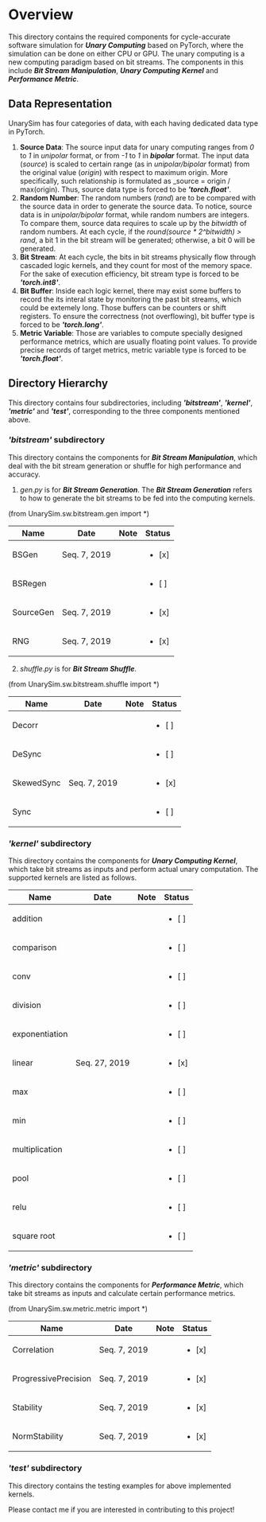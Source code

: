 # Overview
This directory contains the required components for cycle-accurate software simulation for _**Unary Computing**_ based on PyTorch, where the simulation can be done on either CPU or GPU. The unary computing is a new computing paradigm based on bit streams.
The components in this include _**Bit Stream Manipulation**_, _**Unary Computing Kernel**_ and _**Performance Metric**_.

## Data Representation
UnarySim has four categories of data, with each having dedicated data type in PyTorch.
1. **Source Data**: The source input data for unary computing ranges from _0_ to _1_ in _unipolar_ format, or from _-1_ to _1_ in _**bipolar**_ format. The input data (_source_) is scaled to certain range (as in _unipolar/bipolar_ format) from the original value (_origin_) with respect to maximum origin. More specifically, such relationship is formulated as _source = origin / max(origin). Thus, source data type is forced to be _**'torch.float'**_.
2. **Random Number**: The random numbers (_rand_) are to be compared with the source data in order to generate the source data. To notice, source data is in _unipolar/bipolar_ format, while random numbers are integers. To compare them, source data requires to scale up by the _bitwidth_ of random numbers. At each cycle, if the _round(source * 2^bitwidth) > rand_, a bit 1 in the bit stream will be generated; otherwise, a bit 0 will be generated.
3. **Bit Stream**: At each cycle, the bits in bit streams physically flow through cascaded logic kernels, and they count for most of the memory space. For the sake of execution efficiency, bit stream type is forced to be _**'torch.int8'**_.
4. **Bit Buffer**: Inside each logic kernel, there may exist some buffers to record the its interal state by monitoring the past bit streams, which could be extemely long. Those buffers can be counters or shift registers. To ensure the correctness (not overflowing), bit buffer type is forced to be _**'torch.long'**_.
5. **Metric Variable**: Those are variables to compute specially designed performance metrics, which are usually floating point values. To provide precise records of target metrics, metric variable type is forced to be _**'torch.float'**_.

## Directory Hierarchy
This directory contains four subdirectories, including _**'bitstream'**_, _**'kernel'**_,  _**'metric'**_ and _**'test'**_, corresponding to the three components mentioned above.

### _'bitstream'_ subdirectory
This directory contains the components for _**Bit Stream Manipulation**_, which deal with the bit stream generation or shuffle for high performance and accuracy.

1. _gen.py_ is for _**Bit Stream Generation**_. The _**Bit Stream Generation**_ refers to how to generate the bit streams to be fed into the computing kernels.

(from UnarySim.sw.bitstream.gen import \*)

| Name                 | Date          | Note          | Status                 |
| -------------------- | ------------- | ------------- | ---------------------- |
| BSGen                | Seq. 7, 2019  |               | <ul><li>[x] </li></ul> |
| BSRegen              |               |               | <ul><li>[ ] </li></ul> |
| SourceGen            | Seq. 7, 2019  |               | <ul><li>[x] </li></ul> |
| RNG                  | Seq. 7, 2019  |               | <ul><li>[x] </li></ul> |


2. _shuffle.py_ is for _**Bit Stream Shuffle**_.

(from UnarySim.sw.bitstream.shuffle import \*)

| Name                 | Date          | Note          | Status                 |
| -------------------- | ------------- | ------------- | ---------------------- |
| Decorr               |               |               | <ul><li>[ ] </li></ul> |
| DeSync               |               |               | <ul><li>[ ] </li></ul> |
| SkewedSync           | Seq. 7, 2019  |               | <ul><li>[x] </li></ul> |
| Sync                 |               |               | <ul><li>[ ] </li></ul> |


### _'kernel'_ subdirectory
This directory contains the components for _**Unary Computing Kernel**_, which take bit streams as inputs and perform actual unary computation. The supported kernels are listed as follows.

| Name                 | Date          | Note          | Status                 |
| -------------------- | ------------- | ------------- | ---------------------- |
| addition             |               |               | <ul><li>[ ] </li></ul> |
| comparison           |               |               | <ul><li>[ ] </li></ul> |
| conv                 |               |               | <ul><li>[ ] </li></ul> |
| division             |               |               | <ul><li>[ ] </li></ul> |
| exponentiation       |               |               | <ul><li>[ ] </li></ul> |
| linear               | Seq. 27, 2019 |               | <ul><li>[x] </li></ul> |
| max                  |               |               | <ul><li>[ ] </li></ul> |
| min                  |               |               | <ul><li>[ ] </li></ul> |
| multiplication       |               |               | <ul><li>[ ] </li></ul> |
| pool                 |               |               | <ul><li>[ ] </li></ul> |
| relu                 |               |               | <ul><li>[ ] </li></ul> |
| square root          |               |               | <ul><li>[ ] </li></ul> |


### _'metric'_ subdirectory
This directory contains the components for  _**Performance Metric**_, which take bit streams as inputs and calculate certain performance metrics.

(from UnarySim.sw.metric.metric import \*)

| Name                 | Date          | Note          | Status                 |
| -------------------- | ------------- | ------------- | ---------------------- |
| Correlation          | Seq. 7, 2019  |               | <ul><li>[x] </li></ul> |
| ProgressivePrecision | Seq. 7, 2019  |               | <ul><li>[x] </li></ul> |
| Stability            | Seq. 7, 2019  |               | <ul><li>[x] </li></ul> |
| NormStability        | Seq. 7, 2019  |               | <ul><li>[x] </li></ul> |


### _'test'_ subdirectory
This directory contains the testing examples for above implemented kernels.


Please contact me if you are interested in contributing to this project!

